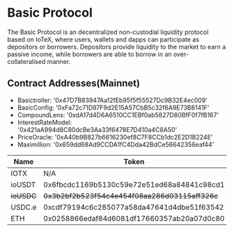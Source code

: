 Basic Protocol
=================

The Basic Protocol is an decentralized non-custodial liquidity protocol based on IoTeX, where users, wallets and dapps can participate as depositors or borrowers. Depositors provide liquidity to the market to earn a passive income, while borrowers are able to borrow in an over-collateralised manner.

Contract Addresses(Mainnet)
------------
- Basictroller: '0x47D7B83947Aa12fEb95f5f55527Dc9B32E4ec009'
- BasicConfig: '0xFa72c71D97F9d2E15A57CbB5c32f6A9E73B8141F'
- CompoundLens: '0xdA17d4D6A6510CC1EBf0ab5827D80BfF0f7fB167'
- InterestRateModel: '0x421aA994d8C80dcBe3Aa33f6478E7D410a4C8A50'
- PriceOracle: '0xA40b9B827b6616230ef8C7F8CCb1dc2E2D1B224E'
- Maximillion: '0x659dd68Ad9CCDA1fC4Dda42BdCe56642356eaf44'
  
| Name          | Token         | bToken        | Decimals |
| ------------- | ------------- | ------------- | -------- |
| IOTX          |   N/A         | 0x83C51de03f03C5E23f02F674dbD2032e164112Fc | 18 |
| ioUSDT        | 0x6fbcdc1169b5130c59e72e51ed68a84841c98cd1  | 0x8fe03600dC4d5eC17BDCb8C257245baBd8CCcBc8 | 6  |
| ~~ioUSDC~~        | ~~0x3b2bf2b523f54c4e454f08aa286d03115aff326c~~  | ~~0x8e350a24E49D89d001617cf3484832C11fA94538~~ | ~~6~~  |
| USDC.e        | 0xcdf79194c6c285077a58da47641d4dbe51f63542  | 0xA81e1Ded2A53C66D7d4c0aD325543B8Ce48f9149 | 6  |
| ETH           | 0x0258866edaf84d6081df17660357ab20a07d0c80  | 0x9Dd8aFA0b94f22db2f3916eB876DAEf63E5f0a0C | 18 |

